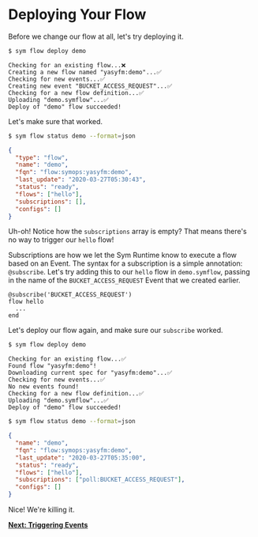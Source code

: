 # Deploying Your Flow

Before we change our flow at all, let's try deploying it.

```bash
$ sym flow deploy demo
```

```
Checking for an existing flow...❌
Creating a new flow named "yasyfm:demo"...✅
Checking for new events...✅
Creating new event "BUCKET_ACCESS_REQUEST"...✅
Checking for a new flow definition...✅
Uploading "demo.symflow"...✅
Deploy of "demo" flow succeeded!
```

Let's make sure that worked.

```bash
$ sym flow status demo --format=json
```

```json
{
  "type": "flow",
  "name": "demo",
  "fqn": "flow:symops:yasyfm:demo",
  "last_update": "2020-03-27T05:30:43",
  "status": "ready",
  "flows": ["hello"],
  "subscriptions": [],
  "configs": []
}
```

Uh-oh! Notice how the `subscriptions` array is empty? That means there's no way to trigger our `hello` flow!

Subscriptions are how we let the Sym Runtime know to execute a flow based on an Event. The syntax for a subscription is a simple annotation: `@subscribe`. Let's try adding this to our `hello` flow in `demo.symflow`, passing in the name of the `BUCKET_ACCESS_REQUEST` Event that we created earlier.

```symflow
@subscribe('BUCKET_ACCESS_REQUEST')
flow hello
  ...
end
```

Let's deploy our flow again, and make sure our `subscribe` worked.

```bash
$ sym flow deploy demo
```

```
Checking for an existing flow...✅
Found flow "yasyfm:demo"!
Downloading current spec for "yasyfm:demo"...✅
Checking for new events...✅
No new events found!
Checking for a new flow definition...✅
Uploading "demo.symflow"...✅
Deploy of "demo" flow succeeded!
```

```bash
$ sym flow status demo --format=json
```

```json
{
  "name": "demo",
  "fqn": "flow:symops:yasyfm:demo",
  "last_update": "2020-03-27T05:35:00",
  "status": "ready",
  "flows": ["hello"],
  "subscriptions": ["poll:BUCKET_ACCESS_REQUEST"],
  "configs": []
}
```

Nice! We're killing it.

**[Next: Triggering Events](07_triggering_events.md)**
